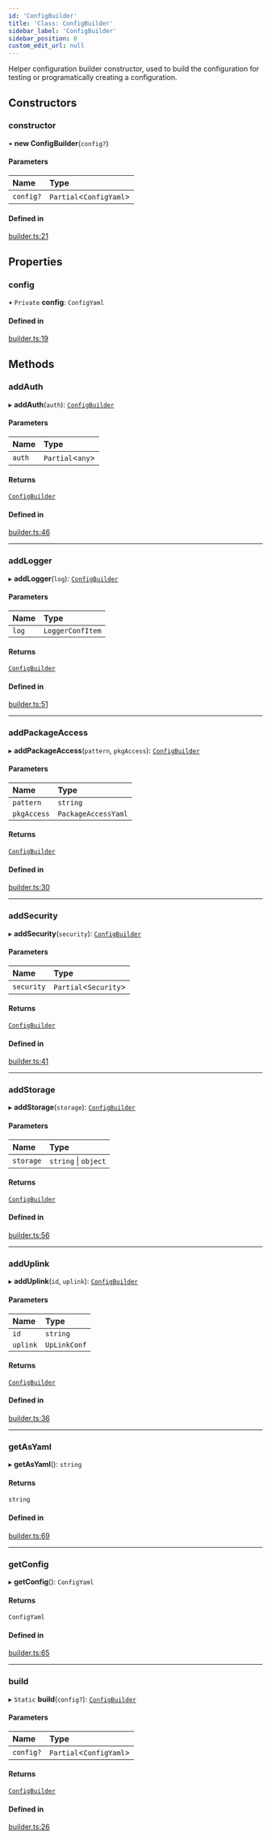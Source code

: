 ```yaml
---
id: 'ConfigBuilder'
title: 'Class: ConfigBuilder'
sidebar_label: 'ConfigBuilder'
sidebar_position: 0
custom_edit_url: null
---
```


Helper configuration builder constructor, used to build the configuration for testing or
programatically creating a configuration.

## Constructors

### constructor

• **new ConfigBuilder**(`config?`)

#### Parameters

| Name      | Type                     |
| :-------- | :----------------------- |
| `config?` | `Partial`<`ConfigYaml`\> |

#### Defined in

[builder.ts:21](https://github.com/verdaccio/verdaccio/blob/10057a4ff/packages/config/src/builder.ts#L21)

## Properties

### config

• `Private` **config**: `ConfigYaml`

#### Defined in

[builder.ts:19](https://github.com/verdaccio/verdaccio/blob/10057a4ff/packages/config/src/builder.ts#L19)

## Methods

### addAuth

▸ **addAuth**(`auth`): [`ConfigBuilder`](ConfigBuilder.md)

#### Parameters

| Name   | Type              |
| :----- | :---------------- |
| `auth` | `Partial`<`any`\> |

#### Returns

[`ConfigBuilder`](ConfigBuilder.md)

#### Defined in

[builder.ts:46](https://github.com/verdaccio/verdaccio/blob/10057a4ff/packages/config/src/builder.ts#L46)

---

### addLogger

▸ **addLogger**(`log`): [`ConfigBuilder`](ConfigBuilder.md)

#### Parameters

| Name  | Type             |
| :---- | :--------------- |
| `log` | `LoggerConfItem` |

#### Returns

[`ConfigBuilder`](ConfigBuilder.md)

#### Defined in

[builder.ts:51](https://github.com/verdaccio/verdaccio/blob/10057a4ff/packages/config/src/builder.ts#L51)

---

### addPackageAccess

▸ **addPackageAccess**(`pattern`, `pkgAccess`): [`ConfigBuilder`](ConfigBuilder.md)

#### Parameters

| Name        | Type                |
| :---------- | :------------------ |
| `pattern`   | `string`            |
| `pkgAccess` | `PackageAccessYaml` |

#### Returns

[`ConfigBuilder`](ConfigBuilder.md)

#### Defined in

[builder.ts:30](https://github.com/verdaccio/verdaccio/blob/10057a4ff/packages/config/src/builder.ts#L30)

---

### addSecurity

▸ **addSecurity**(`security`): [`ConfigBuilder`](ConfigBuilder.md)

#### Parameters

| Name       | Type                   |
| :--------- | :--------------------- |
| `security` | `Partial`<`Security`\> |

#### Returns

[`ConfigBuilder`](ConfigBuilder.md)

#### Defined in

[builder.ts:41](https://github.com/verdaccio/verdaccio/blob/10057a4ff/packages/config/src/builder.ts#L41)

---

### addStorage

▸ **addStorage**(`storage`): [`ConfigBuilder`](ConfigBuilder.md)

#### Parameters

| Name      | Type                 |
| :-------- | :------------------- |
| `storage` | `string` \| `object` |

#### Returns

[`ConfigBuilder`](ConfigBuilder.md)

#### Defined in

[builder.ts:56](https://github.com/verdaccio/verdaccio/blob/10057a4ff/packages/config/src/builder.ts#L56)

---

### addUplink

▸ **addUplink**(`id`, `uplink`): [`ConfigBuilder`](ConfigBuilder.md)

#### Parameters

| Name     | Type         |
| :------- | :----------- |
| `id`     | `string`     |
| `uplink` | `UpLinkConf` |

#### Returns

[`ConfigBuilder`](ConfigBuilder.md)

#### Defined in

[builder.ts:36](https://github.com/verdaccio/verdaccio/blob/10057a4ff/packages/config/src/builder.ts#L36)

---

### getAsYaml

▸ **getAsYaml**(): `string`

#### Returns

`string`

#### Defined in

[builder.ts:69](https://github.com/verdaccio/verdaccio/blob/10057a4ff/packages/config/src/builder.ts#L69)

---

### getConfig

▸ **getConfig**(): `ConfigYaml`

#### Returns

`ConfigYaml`

#### Defined in

[builder.ts:65](https://github.com/verdaccio/verdaccio/blob/10057a4ff/packages/config/src/builder.ts#L65)

---

### build

▸ `Static` **build**(`config?`): [`ConfigBuilder`](ConfigBuilder.md)

#### Parameters

| Name      | Type                     |
| :-------- | :----------------------- |
| `config?` | `Partial`<`ConfigYaml`\> |

#### Returns

[`ConfigBuilder`](ConfigBuilder.md)

#### Defined in

[builder.ts:26](https://github.com/verdaccio/verdaccio/blob/10057a4ff/packages/config/src/builder.ts#L26)
